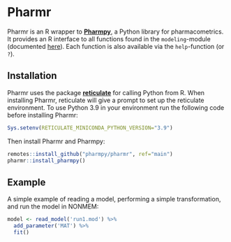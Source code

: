 # Pharmr

Pharmr is an R wrapper to [**Pharmpy**](https://pharmpy.github.io/), a Python library for 
pharmacometrics. It provides an R interface to all functions found in the `modeling`-module 
(documented [here](https://pharmpy.github.io/latest/reference/pharmpy.modeling.html)). Each
function is also available via the `help`-function (or `?`).


## Installation

Pharmr uses the package [**reticulate**](https://rstudio.github.io/reticulate/) for calling 
Python from R. When installing Pharmr, reticulate will give a prompt to set up the reticulate 
environment. To use Python 3.9 in your environment run the following code before installing Pharmr:

```R
Sys.setenv(RETICULATE_MINICONDA_PYTHON_VERSION="3.9")
```

Then install Pharmr and Pharmpy:

```R
remotes::install_github("pharmpy/pharmr", ref="main")
pharmr::install_pharmpy()
```

## Example

A simple example of reading a model, performing a simple transformation, and run the model in NONMEM:

```R
model <- read_model('run1.mod') %>%
  add_parameter('MAT') %>%
  fit()
```
